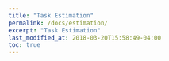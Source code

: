 ```yaml
---
title: "Task Estimation"
permalink: /docs/estimation/
excerpt: "Task Estimation"
last_modified_at: 2018-03-20T15:58:49-04:00
toc: true
---
```

